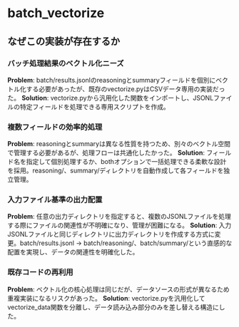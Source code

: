 # batch_vectorize

## なぜこの実装が存在するか

### バッチ処理結果のベクトル化ニーズ
**Problem**: batch/results.jsonlのreasoningとsummaryフィールドを個別にベクトル化する必要があったが、既存のvectorize.pyはCSVデータ専用の実装だった。
**Solution**: vectorize.pyから汎用化した関数をインポートし、JSONLファイルの特定フィールドを処理できる専用スクリプトを作成。

### 複数フィールドの効率的処理
**Problem**: reasoningとsummaryは異なる性質を持つため、別々のベクトル空間で管理する必要があるが、処理フローは共通化したかった。
**Solution**: フィールド名を指定して個別処理するか、bothオプションで一括処理できる柔軟な設計を採用。reasoning/、summary/ディレクトリを自動作成して各フィールドを独立管理。

### 入力ファイル基準の出力配置
**Problem**: 任意の出力ディレクトリを指定すると、複数のJSONLファイルを処理する際にファイルの関連性が不明確になり、管理が困難になる。
**Solution**: 入力JSONLファイルと同じディレクトリに出力ディレクトリを作成する方式に変更。batch/results.jsonl → batch/reasoning/、batch/summary/という直感的な配置を実現し、データの関連性を明確化した。

### 既存コードの再利用
**Problem**: ベクトル化の核心処理は同じだが、データソースの形式が異なるため重複実装になるリスクがあった。
**Solution**: vectorize.pyを汎用化してvectorize_data関数を分離し、データ読み込み部分のみを差し替える構造にした。